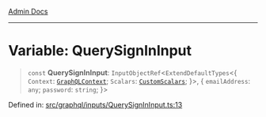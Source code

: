 [Admin Docs](/)

***

# Variable: QuerySignInInput

> `const` **QuerySignInInput**: `InputObjectRef`\<`ExtendDefaultTypes`\<\{ `Context`: [`GraphQLContext`](../../../context/type-aliases/GraphQLContext.md); `Scalars`: [`CustomScalars`](../../../scalars/type-aliases/CustomScalars.md); \}\>, \{ `emailAddress`: `any`; `password`: `string`; \}\>

Defined in: [src/graphql/inputs/QuerySignInInput.ts:13](https://github.com/Suyash878/talawa-api/blob/0d5834ec7c0ad3d008c3a8e58fbf32c7824b9122/src/graphql/inputs/QuerySignInInput.ts#L13)
